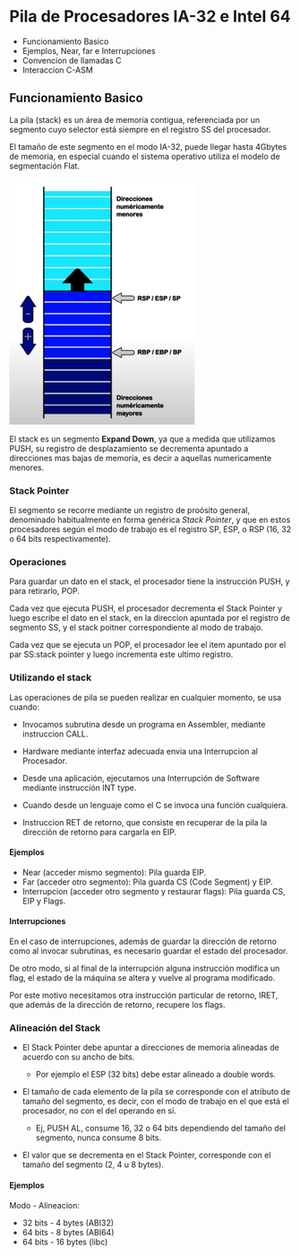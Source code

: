 # Pila de Procesadores IA-32 e Intel 64

* Funcionamiento Basico
* Ejemplos, Near, far e Interrupciones
* Convencion de llamadas C
* Interaccion C-ASM

## Funcionamiento Basico

La pila (stack) es un área de memoria contigua, referenciada por un segmento cuyo selector está siempre en el registro SS del procesador.

El tamaño de este segmento en el modo IA-32, puede llegar hasta 4Gbytes de memoria, en especial cuando el sistema operativo utiliza el modelo de segmentación Flat.

![pila](./pila.png)

El stack es un segmento __Expand Down__, ya que a medida que utilizamos PUSH, su registro de desplazamiento se decrementa apuntado a direcciones mas bajas de memoria, es decir a aquellas numericamente menores.

### Stack Pointer

El segmento se recorre mediante un registro de proósito general, denominado habitualmente en forma genérica _Stack Pointer_, y que en estos procesadores según el modo de trabajo es el registro SP, ESP, o RSP (16, 32 o 64 bits respectivamente).

### Operaciones

Para guardar un dato en el stack, el procesador tiene la instrucción PUSH, y para retirarlo, POP.

Cada vez que ejecuta PUSH, el procesador decrementa el Stack Pointer y luego escribe el dato en el stack, en la direccion apuntada por el registro de segmento SS, y el stack poitner correspondiente al modo de trabajo.

Cada vez que se ejecuta un POP, el procesador lee el item apuntado por el par SS:stack pointer y luego incrementa este ultimo registro.

### Utilizando el stack

Las operaciones de pila se pueden realizar en cualquier momento, se usa cuando:

* Invocamos subrutina desde un programa en Assembler, mediante instruccion CALL.

* Hardware mediante interfaz adecuada envia una Interrupcion al Procesador.

* Desde una aplicación, ejecutamos una Interrupción de Software mediante instrucción INT type.

* Cuando desde un lenguaje como el C se invoca una función cualquiera.

* Instruccion RET de retorno, que consiste en recuperar de la pila la dirección de retorno para cargarla en EIP.

#### Ejemplos

* Near (acceder mismo segmento): Pila guarda EIP.
* Far (acceder otro segmento): Pila guarda CS (Code Segment) y EIP.
* Interrupcion (acceder otro segmento y restaurar flags): Pila guarda CS, EIP y Flags.

#### Interrupciones

En el caso de interrupciones, además de guardar la dirección de retorno como al invocar subrutinas, es necesario guardar el estado del procesador.

De otro modo, si al final de la interrupción alguna instrucción modifica un flag, el estado de la máquina se altera y vuelve al programa modificado.

Por este motivo necesitamos otra instrucción particular de retorno, IRET, que además de la dirección de retorno, recupere los flags.

### Alineación del Stack

* El Stack Pointer debe apuntar a direcciones de memoria alineadas de acuerdo con su ancho de bits.
  * Por ejemplo el ESP (32 bits) debe estar alineado a double words.

* El tamaño de cada elemento de la pila se corresponde con el atributo de tamaño del segmento, es decir, con el modo de trabajo en el que está el procesador, no con el del operando en sí.
  * Ej, PUSH AL, consume 16, 32 o 64 bits dependiendo del tamaño del segmento, nunca consume 8 bits.

* El valor que se decrementa en el Stack Pointer, corresponde con el tamaño del segmento (2, 4 u 8 bytes).

#### Ejemplos

Modo - Alineacion:

* 32 bits - 4 bytes (ABI32)
* 64 bits - 8 bytes (ABI64)
* 64 bits - 16 bytes (libc)

